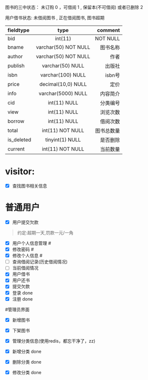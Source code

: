 图书的三中状态： 未订购 0 ，可借阅 1 , 保留本(不可借阅) 或者已删除 2 

用户借书状态: 
未借阅图书 , 正在借阅图书, 图书超期

|fieldtype|type|comment|
|:---|:---:|---:|
| bid | int(11) |NOT NULL | 图书编号|
|bname | varchar(50) NOT NULL | 图书名称
|author|varchar(50) NOT NULL|作者
|publish|varchar(50) NULL|出版社
isbn|varchar(100) NULL|isbn号
price|decimal(10,0) NULL|定价
info|varchar(5000) NULL|内容简介
cid|int(11) NULL|分类编号
view|int(11) NULL|浏览次数
borrow|int(11) NULL|借阅次数
total|int(11) NOT NULL|图书总数量
is_deleted|tinyint(1) NULL|是否删除
current|int(11) NOT NULL|当前数量

# visitor:
 
-[x]   查找图书相关信息

# 普通用户

- [x] 用户提交欠款
> 约定:超期一天,罚款一元/一角
 
 - [x]   用户个人信息管理 # 
 - [x]   修改密码 # 
 - [x]   修改个人信息 #
 - [ ]   查询借阅记录(历史借阅情况)
 - [ ]   当前借阅情况
 - [x]   用户借书
 - [x]   用户还书
 - [x]   提交欠款
 - [x]   登录 done
 - [x]   注册 done

#管理员界面

 - [x]   新增图书
 - [x]   下架图书
 - [x]   管理分类信息(使用redis，都忘干净了，zz)
 - [x]   新增分类  done 
 - [x]   删除分类  done 
 - [x]   修改分类  done


 
 
          